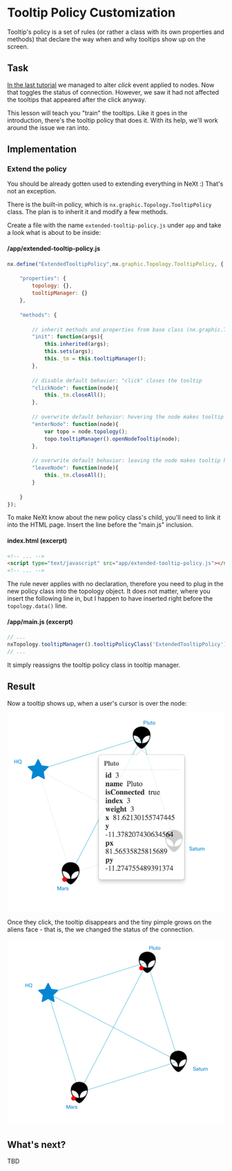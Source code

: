 # Tooltip Policy Customization
Tooltip's policy is a set of rules (or rather a class with its own properties and methods) that declare the way when and why tooltips show up on the screen.

## Task
[In the last tutorial](tutorial-007-06.md) we managed to alter *click* event applied to nodes. Now that toggles the status of connection. However, we saw it had not affected the tooltips that appeared after the click anyway.

This lesson will teach you "train" the tooltips. Like it goes in the introduction, there's the tooltip policy that does it. With its help, we'll work around the issue we ran into.

## Implementation
### Extend the policy
You should be already gotten used to extending everything in NeXt :) That's not an exception.

There is the built-in policy, which is ```nx.graphic.Topology.TooltipPolicy``` class. The plan is to inherit it and modify a few methods.

Create a file with the name ```extended-tooltip-policy.js``` under ```app``` and take a look what is about to be inside:

#### /app/extended-tooltip-policy.js
```JavaScript
nx.define("ExtendedTooltipPolicy",nx.graphic.Topology.TooltipPolicy, {

	"properties": {
		topology: {},
		tooltipManager: {}
	},

	"methods": {

		// inherit methods and properties from base class (nx.graphic.Topology.TooltipPolicy)
		"init": function(args){
			this.inherited(args);
			this.sets(args);
			this._tm = this.tooltipManager();
		},

		// disable default behavior: "click" closes the tooltip
		"clickNode": function(node){
			this._tm.closeAll();
		},

		// overwrite default behavior: hovering the node makes tooltip show up
		"enterNode": function(node){
			var topo = node.topology();
			topo.tooltipManager().openNodeTooltip(node);
		},

		// overwrite default behavior: leaving the node makes tooltip hide
		"leaveNode": function(node){
			this._tm.closeAll();
		}

	}
});
```

To make NeXt know about the new policy class's child, you'll need to link it into the HTML page. Insert the line before the "main.js" inclusion.
#### index.html (excerpt)
```HTML
<!-- ... -->
<script type="text/javascript" src="app/extended-tooltip-policy.js"></script>
<!-- ... -->
```

The rule never applies with no declaration, therefore you need to plug in the new policy class into the topology object. It does not matter, where you insert the following line in, but I happen to have inserted right before the ```topology.data()``` line.

#### /app/main.js (excerpt)
```JavaScript
// ...
nxTopology.tooltipManager().tooltipPolicyClass('ExtendedTooltipPolicy');
// ...
```

It simply reassigns the tooltip policy class in tooltip manager.

## Result
Now a tooltip shows up, when a user's cursor is over the node:

![](../../images/tutorial-007-07/tooltip-hover.png)

Once they click, the tooltip disappears and the tiny pimple grows on the aliens face - that is, the we changed the status of the connection.

![](../../images/tutorial-007-07/scene-click.png)

## What's next?
TBD